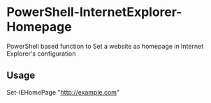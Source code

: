 # PowerShell-InternetExplorer-Homepage
PowerShell based function to Set a website as homepage in Internet Explorer's configuration

## Usage

Set-IEHomePage "http://example.com"
